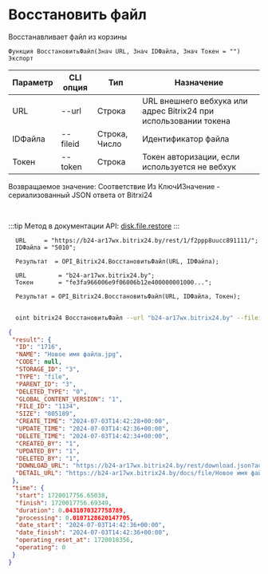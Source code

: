 ﻿---
sidebar_position: 7
---

# Восстановить файл
 Восстанавливает файл из корзины



`Функция ВосстановитьФайл(Знач URL, Знач IDФайла, Знач Токен = "") Экспорт`

  | Параметр | CLI опция | Тип | Назначение |
  |-|-|-|-|
  | URL | --url | Строка | URL внешнего вебхука или адрес Bitrix24 при использовании токена |
  | IDФайла | --fileid | Строка, Число | Идентификатор файла |
  | Токен | --token | Строка | Токен авторизации, если используется не вебхук |

  
  Возвращаемое значение:   Соответствие Из КлючИЗначение - сериализованный JSON ответа от Bitrxi24

<br/>

:::tip
Метод в документации API: [disk.file.restore](https://dev.1c-bitrix.ru/rest_help/disk/file/disk_file_restore.php)
:::
<br/>


```bsl title="Пример кода"
  URL     = "https://b24-ar17wx.bitrix24.by/rest/1/f2ppp8uucc891111/";
  IDФайла = "5010";
  
  Результат  = OPI_Bitrix24.ВосстановитьФайл(URL, IDФайла);
  
  URL         = "b24-ar17wx.bitrix24.by";
  Токен       = "fe3fa966006e9f06006b12e400000001000...";
  
  Результат = OPI_Bitrix24.ВосстановитьФайл(URL, IDФайла, Токен);
```



```sh title="Пример команды CLI"
    
  oint bitrix24 ВосстановитьФайл --url "b24-ar17wx.bitrix24.by" --fileid "2484" --token "56898d66006e9f06006b12e400000001000..."

```

```json title="Результат"
{
 "result": {
  "ID": "1716",
  "NAME": "Новое имя файла.jpg",
  "CODE": null,
  "STORAGE_ID": "3",
  "TYPE": "file",
  "PARENT_ID": "3",
  "DELETED_TYPE": "0",
  "GLOBAL_CONTENT_VERSION": "1",
  "FILE_ID": "1134",
  "SIZE": "805189",
  "CREATE_TIME": "2024-07-03T14:42:28+00:00",
  "UPDATE_TIME": "2024-07-03T14:42:36+00:00",
  "DELETE_TIME": "2024-07-03T14:42:34+00:00",
  "CREATED_BY": "1",
  "UPDATED_BY": "1",
  "DELETED_BY": "1",
  "DOWNLOAD_URL": "https://b24-ar17wx.bitrix24.by/rest/download.json?auth=fe708566006e9f06006b12e4000000010000076fcba303ea853529aed2cefade1444b3&token=disk%7CaWQ9MTcxNiZfPWs2c1VzV3l4ZkVmRG5PY1JYSGdibHNxZzJ1S2pGbDNC%7CImRvd25sb2FkfGRpc2t8YVdROU1UY3hOaVpmUFdzMmMxVnpWM2w0WmtWbVJHNVBZMUpZU0dkaWJITnhaekoxUzJwR2JETkN8ZmU3MDg1NjYwMDZlOWYwNjAwNmIxMmU0MDAwMDAwMDEwMDAwMDc2ZmNiYTMwM2VhODUzNTI5YWVkMmNlZmFkZTE0NDRiMyI%3D.iv0WpvLa68S5kviQk96g9dRPVonwvrxN7T6AunrAW9s%3D",
  "DETAIL_URL": "https://b24-ar17wx.bitrix24.by/docs/file/Новое имя файла.jpg"
 },
 "time": {
  "start": 1720017756.65038,
  "finish": 1720017756.69349,
  "duration": 0.0431070327758789,
  "processing": 0.0107128620147705,
  "date_start": "2024-07-03T14:42:36+00:00",
  "date_finish": "2024-07-03T14:42:36+00:00",
  "operating_reset_at": 1720018356,
  "operating": 0
 }
}
```

